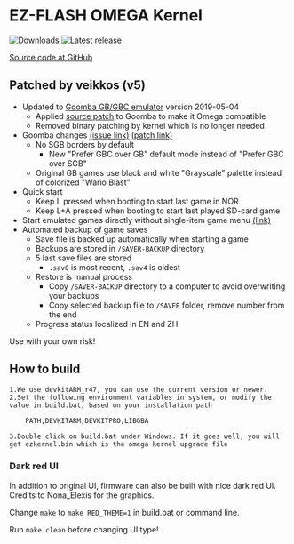 # EZ-FLASH OMEGA Kernel

[![Downloads](https://img.shields.io/github/downloads/veikkos/omega-kernel/total.svg)](https://github.com/veikkos/omega-kernel/releases)
[![Latest release](http://img.shields.io/github/release/veikkos/omega-kernel.svg)](https://github.com/veikkos/omega-kernel/releases/latest)

[Source code at GitHub](https://github.com/veikkos/omega-kernel)

## Patched by veikkos (v5)

* Updated to [Goomba GB/GBC emulator](http://www.dwedit.org/gba/goombacolor.php) version 2019-05-04
    * Applied [source patch](https://github.com/veikkos/omega-kernel/blob/master/goomba-patch/goomba_ezflash_omega.patch) to Goomba to make it Omega compatible
    * Removed binary patching by kernel which is no longer needed
* Goomba changes [(issue link)](https://github.com/veikkos/omega-kernel/issues/2) [(patch link)](https://github.com/veikkos/omega-kernel/blob/master/goomba-patch/goomba_gbc_mode.patch)
    * No SGB borders by default
        * New "Prefer GBC over GB" default mode instead of "Prefer GBC over SGB"
    * Original GB games use black and white "Grayscale" palette instead of colorized "Wario Blast"
* Quick start
    * Keep L pressed when booting to start last game in NOR
    * Keep L+A pressed when booting to start last played SD-card game
* Start emulated games directly without single-item game menu [(link)](https://github.com/veikkos/omega-kernel/issues/4)
* Automated backup of game saves
    * Save file is backed up automatically when starting a game
    * Backups are stored in `/SAVER-BACKUP` directory
    * 5 last save files are stored
        * `.sav0` is most recent, `.sav4` is oldest
    * Restore is manual process
        * Copy `/SAVER-BACKUP` directory to a computer to avoid overwriting your backups
        * Copy selected backup file to `/SAVER` folder, remove number from the end
    * Progress status localized in EN and ZH

Use with your own risk!

## How to build

    1.We use devkitARM_r47, you can use the current version or newer.
    2.Set the following environment variables in system, or modify the value in build.bat, based on your installation path
 
        PATH,DEVKITARM,DEVKITPRO,LIBGBA

    3.Double click on build.bat under Windows. If it goes well, you will get ezkernel.bin which is the omega kernel upgrade file

### Dark red UI

In addition to original UI, firmware can also be built with nice dark red UI. Credits to Nona_Elexis for the graphics.

Change `make` to `make RED_THEME=1` in build.bat or command line.

Run `make clean` before changing UI type!
